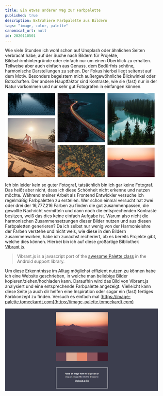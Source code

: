 ```yaml
---
title: Ein etwas anderer Weg zur Farbpalette
published: true
description: Extrahiere Farbpalette aus Bildern
tags: "image, color, palette"
canonical_url: null
id: 2020110501
---
```


Wie viele Stunden ich wohl schon auf Unsplash oder ähnlichen Seiten verbracht habe, auf der Suche nach Bildern für Projekte, Bildschirmhintergründe oder einfach nur um einen Überblick zu erhalten. Teilweise aber auch einfach aus Genuss, dem Bedürfnis schöne, harmonische Darstellungen zu sehen. Der Fokus hierbei liegt seltenst auf dem Motiv. Besonders begeistern mich außergewöhnliche Blickwinkel oder Botschaften. Der andere Hauptfaktor sind Kontraste, wie sie (fast) nur in der Natur vorkommen und nur sehr gut Fotografen in einfangen können.

![Unsplash Screenshot](assets/unsplash.jpeg)

Ich bin leider kein so guter Fotograf, tatsächlich bin ich gar keine Fotograf. Das heißt aber nicht, dass ich diese Schönheit nicht erkenne und nutzen möchte.
Während meiner Arbeit als Frontend Entwickler versuche ich regelmäßig Farbpaletten zu erstellen. Wer schon einmal versucht hat zwei oder drei der 16,777,216‬ Farben zu finden die gut zusammenpassen, die gewollte Nachricht vermitteln und dann noch die entsprechenden Kontraste besitzen, weiß das dies keine einfach Aufgabe ist.
Warum also nicht die harmonischen Zusammensetzungen dieser Bilder nutzen und aus diesen Farbpaletten generieren? Da ich selbst nur wenig von der Harmonielehre der Farben verstehe und nicht weis, wie diese in den Bildern zusammenwirken, habe ich zunächst recheriert, ob es bereits Projekte gibt, welche dies können. Hierbei bin ich auf diese großartige Bibliothek [Vibrant.js](https://jariz.github.io/vibrant.js/).

> Vibrant.js is a javascript port of the [awesome Palette class](https://developer.android.com/reference/android/support/v7/graphics/Palette.html) in the Android support library.

Um diese Erkenntnisse im Alltag möglichst effizient nutzen zu können habe ich eine Website geschrieben, in welche man beliebige Bilder kopieren/ziehen/hochladen kann. Daraufhin wird das Bild von Vibrant.js analysiert und eine entsprechende Farbpalette angezeigt.
Vielleicht kann diese Seite ja auch dir helfen eine Inspiration oder sogar ein (fast) fertiges Farbkonzept zu finden. Versuch es einfach mal [https://image-palette.tomeckardt.com](https://image-palette.tomeckardt.com)

![Unsplash Screenshot](assets/imagepalette.jpeg)
